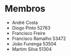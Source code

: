 # Membros
* André Costa
* Diogo Pinto 52763
* Francisco Freire 
* Francisco Ramalho 53472
* João Funenga 53504
* Martim Silva 51304